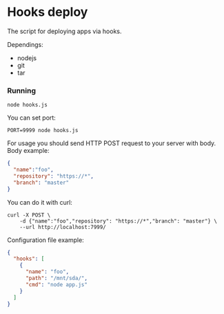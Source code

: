 # Hooks deploy
The script for deploying apps via hooks.

Dependings:
* nodejs
* git
* tar

### Running
```
node hooks.js
```
You can set port:
```
PORT=9999 node hooks.js
```

For usage you should send HTTP POST request to your server with body.
Body example:
```json
{
  "name":"foo",
  "repository": "https://*",
  "branch": "master"
}
```
You can do it with curl:
```
curl -X POST \
    -d {"name":"foo","repository": "https://*","branch": "master"} \
    --url http://localhost:7999/
```

Configuration file example:
```json
{
  "hooks": [
    {
      "name": "foo",
      "path": "/mnt/sda/",
      "cmd": "node app.js"
    }
  ]
}
```

